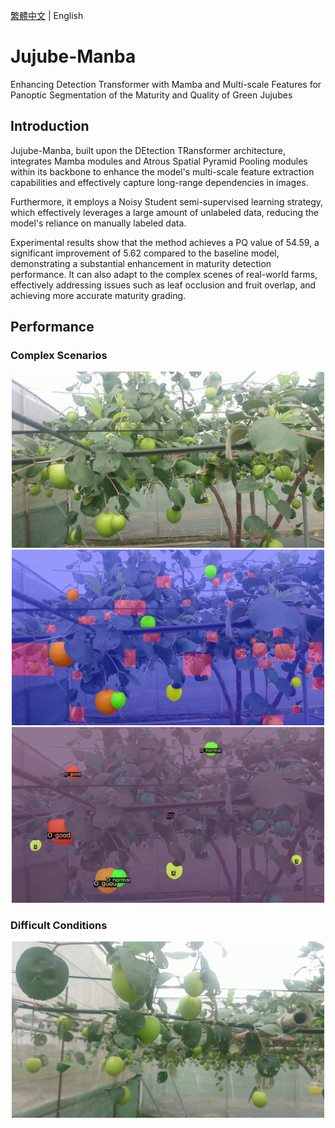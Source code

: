 [繁體中文](README_tw.md) | English

# Jujube-Manba
Enhancing Detection Transformer with Mamba and Multi-scale Features for
Panoptic Segmentation of the Maturity and Quality of Green Jujubes

## Introduction

Jujube-Manba, built upon the DEtection TRansformer architecture, integrates Mamba modules and Atrous Spatial Pyramid Pooling modules within its backbone to enhance the model's multi-scale feature extraction capabilities and effectively capture long-range dependencies in images.

Furthermore, it employs a Noisy Student semi-supervised learning strategy, which effectively leverages a large amount of unlabeled data, reducing the model's reliance on manually labeled data.

Experimental results show that the method achieves a PQ value of 54.59, a significant improvement of 5.62 compared to the baseline model, demonstrating a substantial enhancement in maturity detection performance. It can also adapt to the complex scenes of real-world farms, effectively addressing issues such as leaf occlusion and fruit overlap, and achieving more accurate maturity grading.

## Performance

###  Complex Scenarios
<div align="center">
  <img src="https://github.com/kevinboy666/Jujube-Manba/blob/main/assets/2-1-1_35.jpg" width=500 >
  <img src="https://github.com/kevinboy666/Jujube-Manba/blob/main/assets/2-1-1_35_label.png" width=500 >
  <img src="https://github.com/kevinboy666/Jujube-Manba/blob/main/assets/2-1-1_35_f3.png" width=500 >
</div>

###  Difficult Conditions
<div align="center">
  <img src="https://github.com/kevinboy666/Jujube-Manba/blob/main/assets/11-1-1_34.jpg" width=500 >
</div>
